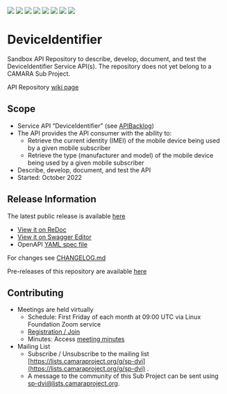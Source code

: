 <a href="https://github.com/camaraproject/DeviceIdentifier/commits/" title="Last Commit"><img src="https://img.shields.io/github/last-commit/camaraproject/DeviceIdentifier?style=plastic"></a>
<a href="https://github.com/camaraproject/DeviceIdentifier/issues" title="Open Issues"><img src="https://img.shields.io/github/issues/camaraproject/DeviceIdentifier?style=plastic"></a>
<a href="https://github.com/camaraproject/DeviceIdentifier/pulls" title="Open Pull Requests"><img src="https://img.shields.io/github/issues-pr/camaraproject/DeviceIdentifier?style=plastic"></a>
<a href="https://github.com/camaraproject/DeviceIdentifier/graphs/contributors" title="Contributors"><img src="https://img.shields.io/github/contributors/camaraproject/DeviceIdentifier?style=plastic"></a>
<a href="https://github.com/camaraproject/DeviceIdentifier" title="Repo Size"><img src="https://img.shields.io/github/repo-size/camaraproject/DeviceIdentifier?style=plastic"></a>
<a href="https://github.com/camaraproject/DeviceIdentifier/blob/main/LICENSE" title="License"><img src="https://img.shields.io/badge/License-Apache%202.0-green.svg?style=plastic"></a>
<a href="https://github.com/camaraproject/DeviceIdentifier/releases/latest" title="Latest Release"><img src="https://img.shields.io/github/release/camaraproject/DeviceIdentifier?style=plastic"></a>
<a href="https://github.com/camaraproject/Governance/blob/main/ProjectStructureAndRoles.md" title="Sandbox API Repository"><img src="https://img.shields.io/badge/Sandbox%20API%20Repository-yellow?style=plastic"></a>

# DeviceIdentifier

Sandbox API Repository to describe, develop, document, and test the DeviceIdentifier Service API(s). The repository does not yet belong to a CAMARA Sub Project.

API Repository [wiki page](https://lf-camaraproject.atlassian.net/wiki/x/czLe)

## Scope

* Service API “DeviceIdentifier” (see [APIBacklog](https://github.com/camaraproject/APIBacklog/blob/main/documentation/APIbacklog.md)) 
* The API provides the API consumer with the ability to:  
  * Retrieve the current identity (IMEI) of the mobile device being used by a given mobile subscriber
  * Retrieve the type (manufacturer and model) of the mobile device being used by a given mobile subscriber
* Describe, develop, document, and test the API
* Started: October 2022

## Release Information

The latest public release is available [here](https://github.com/camaraproject/DeviceIdentifier/releases/latest)
  - [View it on ReDoc](https://redocly.github.io/redoc/?url=https://raw.githubusercontent.com/camaraproject/DeviceIdentifier/r2.2/code/API_definitions/device-identifier.yaml&nocors)
  - [View it on Swagger Editor](https://camaraproject.github.io/swagger-ui/?url=https://raw.githubusercontent.com/camaraproject/DeviceIdentifier/r2.2/code/API_definitions/device-identifier.yaml)
  - OpenAPI [YAML spec file](https://github.com/camaraproject/DeviceIdentifier/blob/r2.2/code/API_definitions/device-identifier.yaml)

For changes see [CHANGELOG.md](https://github.com/camaraproject/DeviceIdentifier/blob/main/CHANGELOG.md)

Pre-releases of this repository are available [here](https://github.com/camaraproject/DeviceIdentifier/releases)

## Contributing
* Meetings are held virtually
    * Schedule: First Friday of each month at 09:00 UTC via Linux Foundation Zoom service
    * [Registration / Join](https://zoom-lfx.platform.linuxfoundation.org/meeting/96981252767?password=fc957607-cc06-450f-b80a-229bb6a88c39) 
    * Minutes: Access [meeting minutes](https://lf-camaraproject.atlassian.net/wiki/spaces/CAM/pages/14564298/DeviceIdentifier+Meeting+Minutes)
* Mailing List
    * Subscribe / Unsubscribe to the mailing list [https://lists.camaraproject.org/g/sp-dvi](https://lists.camaraproject.org/g/sp-dvi) .
    * A message to the community of this Sub Project can be sent using [sp-dvi@lists.camaraproject.org](mailto:sp-dvi@lists.camaraproject.org).
